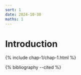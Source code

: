 ```yaml
---
sort: 1
date: 2024-10-30
maths: 1
---
```


# Introduction

{% include chap-1/chap-1.html %}

{% bibliography --cited %}
